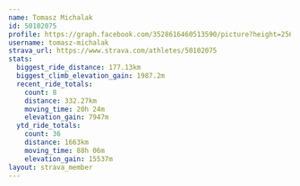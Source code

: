 ```yaml
---
name: Tomasz Michalak
id: 50102075
profile: https://graph.facebook.com/3528616460513590/picture?height=256&width=256
username: tomasz-michalak
strava_url: https://www.strava.com/athletes/50102075
stats:
  biggest_ride_distance: 177.13km
  biggest_climb_elevation_gain: 1987.2m
  recent_ride_totals:
    count: 8
    distance: 332.27km
    moving_time: 20h 24m
    elevation_gain: 7947m
  ytd_ride_totals:
    count: 36
    distance: 1663km
    moving_time: 88h 06m
    elevation_gain: 15537m
layout: strava_member
--- 
```

